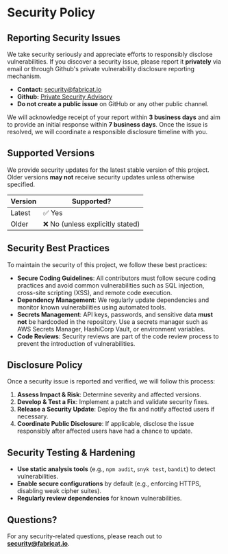 # Security Policy

## Reporting Security Issues

We take security seriously and appreciate efforts to responsibly disclose vulnerabilities. If you discover a security issue, please report it **privately** via email or through Github's private vulnerability disclosure reporting mechanism.

- **Contact:** [security@fabricat.io](mailto:security@fabricat.io)
- **Github:** [Private Security Advisory](https://github.com/fabricat-io/semver/security/advisories)
- **Do not create a public issue** on GitHub or any other public channel.

We will acknowledge receipt of your report within **3 business days** and aim to provide an initial response within **7 business days**. Once the issue is resolved, we will coordinate a responsible disclosure timeline with you.

## Supported Versions

We provide security updates for the latest stable version of this project. Older versions **may not** receive security updates unless otherwise specified.

| Version | Supported?                      |
|---------|---------------------------------|
| Latest  | ✅ Yes                           |
| Older   | ❌ No (unless explicitly stated) |

## Security Best Practices

To maintain the security of this project, we follow these best practices:

- **Secure Coding Guidelines**: All contributors must follow secure coding practices and avoid common vulnerabilities such as SQL injection, cross-site scripting (XSS), and remote code execution.
- **Dependency Management**: We regularly update dependencies and monitor known vulnerabilities using automated tools.
- **Secrets Management**: API keys, passwords, and sensitive data **must not** be hardcoded in the repository. Use a secrets manager such as AWS Secrets Manager, HashiCorp Vault, or environment variables.
- **Code Reviews**: Security reviews are part of the code review process to prevent the introduction of vulnerabilities.

## Disclosure Policy

Once a security issue is reported and verified, we will follow this process:

1. **Assess Impact & Risk**: Determine severity and affected versions.
2. **Develop & Test a Fix**: Implement a patch and validate security fixes.
3. **Release a Security Update**: Deploy the fix and notify affected users if necessary.
4. **Coordinate Public Disclosure**: If applicable, disclose the issue responsibly after affected users have had a chance to update.

## Security Testing & Hardening

- **Use static analysis tools** (e.g., `npm audit`, `snyk test`, `bandit`) to detect vulnerabilities.
- **Enable secure configurations** by default (e.g., enforcing HTTPS, disabling weak cipher suites).
- **Regularly review dependencies** for known vulnerabilities.

## Questions?

For any security-related questions, please reach out to **[security@fabricat.io](mailto:security@fabricat.io)**.
